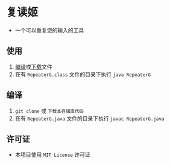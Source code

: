 # 复读姬
- 一个可以重复您的输入的工具

## 使用
1. [编译](#编译)或[下载](https://github.com/SessionHu/RepeaterG/releases/)文件
2. 在有 `RepeaterG.class` 文件的目录下执行 `java RepeaterG`

## 编译
1. `git clone` 或 `下载本存储库代码`
2. 在有 `RepeaterG.java` 文件的目录下执行 `javac RepeaterG.java`

## 许可证
- 本项目使用 `MIT License` 许可证
